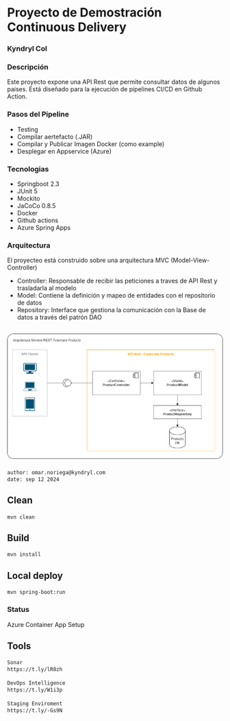 # Proyecto de Demostración Continuous Delivery
### Kyndryl Col

### Descripción
Este proyecto expone una API Rest que permite consultar datos de algunos paises.
Está diseñado para la ejecución de pipelines CI/CD en Github Action. 

### Pasos del Pipeline

- Testing
- Compilar aertefacto (.JAR)
- Compilar y Publicar Imagen Docker (como example)
- Desplegar en Appservice (Azure)

### Tecnologias

- Springboot 2.3
- JUnit 5
- Mockito
- JaCoCo 0.8.5
- Docker
- Github actions
- Azure Spring Apps

### Arquitectura
El proyecteo está construido sobre una arquitectura MVC (Model-View-Controller)

- Controller: Responsable de recibir las peticiones a traves de API Rest y trasladarla al modelo
- Model: Contiene la definición y mapeo de entidades con el repositorio de datos
- Repository: Interface que gestiona la comunicación con la Base de datos a través del patrón DAO 

![Diagrama de Arquitectura](docs/diagrama-arquitectura.drawio.png)
---
    author: omar.noriega@kyndryl.com
    date: sep 12 2024


## Clean
    mvn clean

## Build
    mvn install
    
## Local deploy
    mvn spring-boot:run

### Status
Azure Container App Setup

## Tools
    Sonar
    https://t.ly/lR8zh
    
    DevOps Intelligence
    https://t.ly/W1i3p

    Staging Enviroment
    https://t.ly/-Gs9N